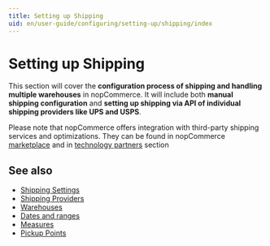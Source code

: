 ```yaml
---
title: Setting up Shipping
uid: en/user-guide/configuring/setting-up/shipping/index
---
```


# Setting up Shipping

This section will cover the **configuration process of shipping and handling multiple warehouses** in nopCommerce. It will include both **manual shipping configuration** and **setting up shipping via API of individual shipping providers like UPS and USPS**.

Please note that nopCommerce offers integration with third-party shipping services and optimizations. They can be found in nopCommerce [marketplace](http://www.nopcommerce.com/marketplace.aspx) and in [technology partners](http://www.nopcommerce.com/technologypartners.aspx) section

## See also

* [Shipping Settings](xref:en/user-guide/configuring/setting-up/shipping/settings)
* [Shipping Providers](xref:en/user-guide/configuring/setting-up/shipping/providers/index)
* [Warehouses](xref:en/user-guide/configuring/setting-up/shipping/warehouses)
* [Dates and ranges](xref:en/user-guide/configuring/setting-up/shipping/dates-ranges)
* [Measures](xref:en/user-guide/configuring/setting-up/shipping/measures)
* [Pickup Points](xref:en/user-guide/configuring/setting-up/shipping/pickup-points)